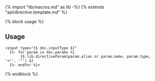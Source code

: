 {% import "lib/macros.md" as lib -%}
{% extends "api/directive.template.md" %}

{% block usage %}
## Usage
```
<input type="{$ doc.inputType $}"
  {%- for param in doc.params %}
       {$ lib.directiveParam(param.alias or param.name, param.type, '="', '"') $}
  {%- endfor %}>
```
{% endblock %}
